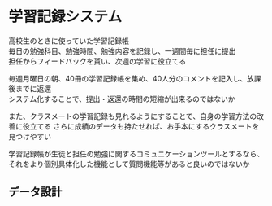 # 学習記録システム
高校生のときに使っていた学習記録帳  
毎日の勉強科目、勉強時間、勉強内容を記録し、一週間毎に担任に提出  
担任からフィードバックを貰い、次週の学習に役立てる  

毎週月曜日の朝、40冊の学習記録帳を集め、40人分のコメントを記入し、放課後までに返還  
システム化することで、提出・返還の時間の短縮が出来るのではないか

また、クラスメートの学習記録も見れるようにすることで、自身の学習方法の改善に役立てる
さらに成績のデータも持たせれば、お手本にするクラスメートを見つけやすい

学習記録帳が生徒と担任の勉強に関するコミュニケーションツールとするなら、それをより個別具体化した機能として質問機能等があると良いのではないか

## データ設計
